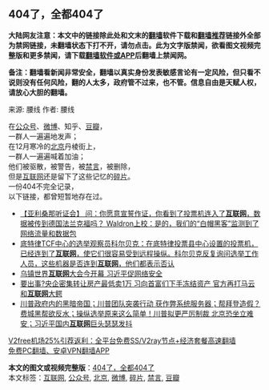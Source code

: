  <h2>404了，全都404了</h2> <p class="notice"><b>大陆网友注意：本文中的链接除此处和文末的<a href="https://github.com/bannedbook/fanqiang" >翻墙</a>软件下载和<a href="https://github.com/killgcd/justmysocks/blob/master/README.md">翻墙推荐</a>链接外全部为禁网链接，未翻墙状态下打不开，请勿点击。此为文字版禁闻，欲看图文视频完整版和更多禁闻，请下载<a href="https://github.com/bannedbook/fanqiang">翻墙软件或APP</a>后翻墙上禁闻网。</p><p>备注：翻墙看新闻非常安全，翻墙以真实身份发表敏感言论有一定风险，但只看不说则没有任何风险，翻的人太多，政府管不过来，也不管。信息自由是天赋人权，请放心大胆的翻墙。</b></p>  <div class="entry"> <p>来源:&nbsp;腰线                            作者:&nbsp;腰线                           </p> <p>在<a href="https://www.bannedbook.org/bnews/tag/%E5%85%AC%E4%BC%97%E5%8F%B7/" class="st_tag internal_tag" rel="tag" title="标签 公众号 下的日志">公众号</a>、<a href="https://www.bannedbook.org/bnews/tag/%e5%be%ae%e5%8d%9a/" class="st_tag internal_tag" rel="tag" title="标签 微博 下的日志">微博</a>、知乎、<a href="https://www.bannedbook.org/bnews/tag/%e8%b1%86%e7%93%a3/" class="st_tag internal_tag" rel="tag" title="标签 豆瓣 下的日志">豆瓣</a>，<br />	一群人一遍遍地发声；<br />	在12月寒冷的<a href="https://www.bannedbook.org/bnews/tag/%e5%8c%97%e4%ba%ac/" class="st_tag internal_tag" rel="tag" title="标签 北京 下的日志">北京</a>丹棱街上，<br />	一群人一遍遍喊着加油；<br />	他们被驱散，被警告，被<span class='wp_keywordlink_affiliate'><a href="https://www.bannedbook.org/bnews/bblog/" title="禁言博客" target="_blank">禁言</a></span>，被删除，<br />	但是<a href="https://www.bannedbook.org/bnews/tag/%e4%ba%92%e8%81%94%e7%bd%91/" class="st_tag internal_tag" rel="tag" title="标签 互联网 下的日志">互联网</a>还是留下了这些记忆的<a href="https://www.bannedbook.org/bnews/tag/%E7%A2%8E%E7%89%87/" class="st_tag internal_tag" rel="tag" title="标签 碎片 下的日志">碎片</a>。<br />	一份404不完全记录，<br />	以下链接，都曾短暂地存在过。</p> <p></p> <p></p>  <p></p> <p></p> <p></p> <p></p>  <ul class='op-related-articles' title='相关阅读'> <li><a href='https://www.bannedbook.org/bnews/bannedvideo/20201201/1439968.html' target='_blank'>【亚利桑那听证会】 问：你愿意宣誓作证，你看到了投票机连入了<b>互联网</b>，数据被传到德国法兰克福吗？ Waldron上校：是的，我们的“白帽黑客”监测到了网络流量和数据包</a></li> <li><a href='https://www.bannedbook.org/bnews/bannedvideo/20201128/1438659.html' target='_blank'>底特律TCF中心的选举观察员科尔贝克：在底特律投票县中心设置的投票机，已经连到了<b>互联网</b>，使它们很容易受到远程操纵。科尔贝克反复询问选举工作人员，这些机器是否连到<b>互联网</b>，他们都表示否认</a></li> <li><a href='https://www.bannedbook.org/bnews/headline/20201123/1435736.html' target='_blank'>乌镇世界<b>互联网</b>大会今开幕 习近平促网络安全</a></li> <li><a href='https://www.bannedbook.org/bnews/finance/20201121/1434788.html' target='_blank'>要出事?央企密集转让房产最低卖1万 习向首富们下手冻结资产 官方再打马云和<b>互联网</b>大鳄</a></li> <li><a href='https://www.bannedbook.org/bnews/bannedvideo/20201118/1433036.html' target='_blank'>川普政府内的黑暗帝国；川普团队突袭行动 获作弊系统服务器；帮拜登造假？费城黑帮欲反水；操纵选举原来这么简单！川普拟更严厉制裁 北京恐坐立难安；习近平国内<b>互联网</b>巨头瑟瑟发抖</a></li> </ul> <p class="texttj"> <a href="https://github.com/bannedbook/fanqiang/wiki/V2ray%E6%9C%BA%E5%9C%BA" target="_blank">V2free机场25%引荐返利：全平台免费SS/V2ray节点+经济套餐高速翻墙</a><br/> <a href="https://github.com/bannedbook/fanqiang/wiki/%E7%A6%81%E9%97%BB%E7%BD%91%E5%AE%89%E5%8D%93%E7%BF%BB%E5%A2%99%E6%96%B0%E9%97%BBAPP" target="_blank">免费PC翻墙、安卓VPN翻墙APP</a></p><p></p><a name='sharetosocial'></a>       <div><b>本文的图文或视频完整版</b>：<a href='https://www.bannedbook.org/bnews/ssgc/20201204/1442141.html'>404了，全都404了</a></div>  </div><!--END ENTRY--> <div class="postfooter"> <div>本文标签：<a href="https://www.bannedbook.org/bnews/tag/%e4%ba%92%e8%81%94%e7%bd%91/" rel="tag">互联网</a>, <a href="https://www.bannedbook.org/bnews/tag/%E5%85%AC%E4%BC%97%E5%8F%B7/" rel="tag">公众号</a>, <a href="https://www.bannedbook.org/bnews/tag/%e5%8c%97%e4%ba%ac/" rel="tag">北京</a>, <a href="https://www.bannedbook.org/bnews/tag/%e5%be%ae%e5%8d%9a/" rel="tag">微博</a>, <a href="https://www.bannedbook.org/bnews/tag/%E7%A2%8E%E7%89%87/" rel="tag">碎片</a>, <a href="https://www.bannedbook.org/bnews/tag/%E7%A6%81%E8%A8%80/" rel="tag">禁言</a>, <a href="https://www.bannedbook.org/bnews/tag/%e8%b1%86%e7%93%a3/" rel="tag">豆瓣</a></div>  </div><!--END POSTFOOTER--> 